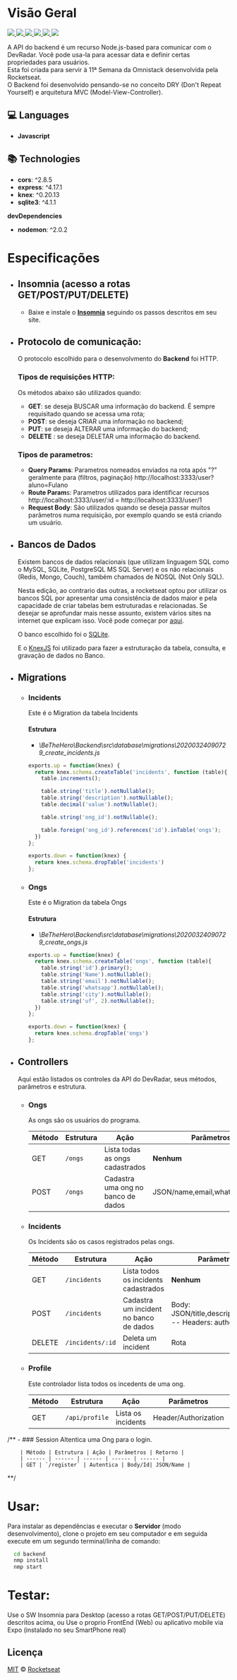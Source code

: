 # Visão Geral
<p align="justify">
  <a aria-label="Versão do Node" href="https://github.com/nodejs/node/blob/master/doc/changelogs/CHANGELOG_V12.md#12.14.1">
    <img src="https://img.shields.io/badge/node.js@lts-12.14.1-informational?logo=Node.JS"></img>
</a>
  <a aria-label="express" href="https://github.com/expressjs/expresss">
    <img src="https://img.shields.io/badge/Express-4.17.1-informational?logo=expressjs"></img>
  </a>
  <a aria-label="cors" href="https://github.com/expressjs/expresss">
    <img src="https://img.shields.io/badge/Cors-2.8.5-informational?logo=cors"></img>
  </a>
  <a aria-label="SQLite" href="https://github.com/sqlite/sqlite">
    <img src="https://img.shields.io/badge/SQLite3-4.1.1-informational?logo=sql"></img>
  </a>
  <a aria-label="knex" href="https://github.com/Automattic/mongoose/blob/master/History.md#user-content-587--2020-01-10">
    <img src="https://img.shields.io/badge/knex.js-0.20.13-informational?logo=knex"></img>
  </a>
  <a aria-label="Dia 3 de 5" href="https://rocketseat.com.br/week-10/aulas#2">
    <img src="https://img.shields.io/badge/Dia-2-green"></img>
  </a>
</p>

A API do backend é um recurso Node.js-based para comunicar com o DevRadar. Você pode usa-la para acessar data e definir certas propriedades para usuários.  
Esta foi criada para servir à 11ª Semana da Omnistack desenvolvida pela Rocketseat.  
O Backend foi desenvolvido pensando-se no conceito DRY (Don't Repeat Yourself) e arquitetura MVC (Model-View-Controller).

## :computer: Languages

- **Javascript**

## :books: Technologies

- **cors**: ^2.8.5
- **express**: ^4.17.1
- **knex**: ^0.20.13
- **sqlite3**: ^4.1.1

**devDependencies**

- **nodemon**: ^2.0.2


# Especificações
- ## Insomnia (acesso a rotas GET/POST/PUT/DELETE)
	- Baixe e instale o **[Insomnia](https://insomnia.rest/ "Insomnia")** seguindo os passos descritos em seu site.

- ## Protocolo de comunicação:
	O protocolo escolhido para o desenvolvmento do **Backend** foi HTTP.
	### Tipos de requisições HTTP:
	Os métodos abaixo são utilizados quando:

	- **GET**: se deseja BUSCAR uma informação do backend. É sempre requisitado quando se acessa uma rota;
	- **POST**: se deseja CRIAR uma informação no backend;
	- **PUT**: se deseja ALTERAR uma informação do backend;
	- **DELETE** : se deseja DELETAR uma informação do backend.

	###  Tipos de parametros:
	- **Query Params**: Parametros nomeados enviados na rota após "?" geralmente para (filtros, paginação)
		 http://localhost:3333/user?aluno=Fulano
	- **Route Param**s: Parametros utilizados para identificar recursos
		 http://localhost:3333/user/:id = http://localhost:3333/user/1
	- **Request Body**: São utilizados quando se deseja passar muitos parâmetros numa requisição, por exemplo quando se está criando um usuário.

- ## Bancos de Dados
	Existem bancos de dados relacionais (que utilizam linguagem SQL como o MySQL, SQLite, PostgreSQL MS SQL Server) e os não relacionais (Redis, Mongo, Couch), também chamados de NOSQL (Not Only SQL).

	Nesta edição, ao contrario das outras, a rocketseat optou por utilizar os bancos SQL por apresentar uma consistência de dados maior e pela capacidade de criar tabelas bem estruturadas e relacionadas. Se desejar se aprofundar mais nesse assunto, existem vários sites na internet que explicam isso. Você pode começar por [aqui](https://www.devmedia.com.br/conceitos-fundamentais-de-banco-de-dados/1649 "aqui").

	O banco escolhido foi o [SQLite](https://github.com/sqlite/sqlite "SQLite").
	
	E o [KnexJS](http://knexjs.org/ "KnexJS") foi utilizado para fazer a estruturação da tabela, consulta, e gravação de dados no Banco.

 - ## Migrations
	- ### Incidents
		Este é o Migration da tabela Incidents

		#### Estrutura
		 - *\BeTheHero\Backend\src\database\migrations\20200324090729_create_incidents.js*

		```js
		exports.up = function(knex) {
		  return knex.schema.createTable('incidents', function (table){
			table.increments();

			table.string('title').notNullable();
			table.string('description').notNullable();
			table.decimal('value').notNullable();

			table.string('ong_id').notNullable();

			table.foreign('ong_id').references('id').inTable('ongs');
		  })
		};

		exports.down = function(knex) {
		  return knex.schema.dropTable('incidents')
		};
		```

	- ### Ongs
		Este é o Migration da tabela Ongs

		#### Estrutura
		 - *\BeTheHero\Backend\src\database\migrations\20200324090729_create_ongs.js*

		```js
		exports.up = function(knex) {
		  return knex.schema.createTable('ongs', function (table){
			table.string('id').primary();
			table.string('Name').notNullable();
			table.string('email').notNullable();
			table.string('whatsapp').notNullable();
			table.string('city').notNullable();
			table.string('uf', 2).notNullable();
		  })
		};

		exports.down = function(knex) {
		  return knex.schema.dropTable('ongs')
		};
		```

- ## Controllers
	Aqui estão listados os controles da API do DevRadar, seus métodos, parâmetros e estrutura.
	- ### Ongs
		As ongs são os usuários do programa.
		
		| Método | Estrutura | Ação | Parâmetros | Retorno |
		|--|--|--|--|--|
		| GET | `/ongs` | Lista todas as ongs cadastrados | **Nenhum** | JSON/Ongs |
		| POST | `/ongs` | Cadastra uma ong no banco de dados | JSON/name,email,whatsapp,city,uf | JSON/Id |

	- ###  Incidents
		Os Incidents são os casos registrados pelas ongs.

		| Método | Estrutura | Ação | Parâmetros | Retorno |
		| ------ | ------ | ------ | ------ | ------ |
		| GET | `/incidents` | Lista todos os incidents cadastrados   | **Nenhum** | JSON/Incident |
		| POST | `/incidents` | Cadastra um incident no banco de dados | Body: JSON/title,description,value -- Headers: authorization| JSON/Id |
		| DELETE | `/incidents/:id` | Deleta um incident | Rota                | 200 OK        |

	- ###  Profile
		Este controlador lista todos os incedents de uma ong.

		| Método | Estrutura | Ação | Parâmetros | Retorno |
		| ------ | ------ | ------ | ------ | ------ |
		| GET | `/api/profile` | Lista os incidents | Header/Authorization | JSON/Incidents |
/**
	- ###  Session
		Altentica uma Ong para o login.

		| Método | Estrutura | Ação | Parâmetros | Retorno |
		| ------ | ------ | ------ | ------ | ------ |
		| GET | `/register` | Autentica | Body/Id| JSON/Name |

**/
# Usar:
  Para instalar as dependências e executar o **Servidor** (modo desenvolvimento), clone o projeto em seu computador e em seguida execute em um segundo terminal/linha de comando:
  ```bash
    cd backend
    nmp install
    nmp start
  ```

# Testar:
Use o  SW Insomnia para Desktop (acesso a rotas GET/POST/PUT/DELETE) descritos acima,   ou 
Use o proprio FrontEnd (Web)  ou aplicativo  mobile via Expo (instalado no seu SmartPhone real)


## Licença

[MIT](./LICENSE) &copy; [Rocketseat](https://rocketseat.com.br/)
